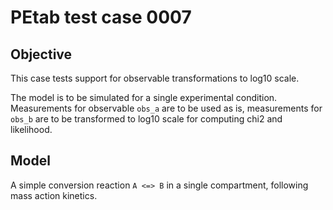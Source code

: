 # PEtab test case 0007

## Objective 

This case tests support for observable transformations to log10 scale.

The model is to be simulated for a single experimental condition. Measurements
for observable `obs_a` are to be used as is, measurements for `obs_b` are to
be transformed to log10 scale for computing chi2 and likelihood.

## Model

A simple conversion reaction `A <=> B` in a single compartment, following
mass action kinetics.
